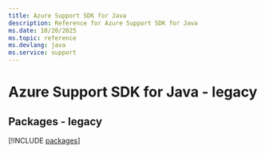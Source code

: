 ```yaml
---
title: Azure Support SDK for Java
description: Reference for Azure Support SDK for Java
ms.date: 10/20/2025
ms.topic: reference
ms.devlang: java
ms.service: support
---
```

# Azure Support SDK for Java - legacy
## Packages - legacy
[!INCLUDE [packages](support-index.md)]